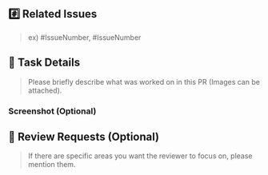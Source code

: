 ## #️⃣ Related Issues

> ex) #IssueNumber, #IssueNumber

## 📝 Task Details

> Please briefly describe what was worked on in this PR (Images can be attached).

### Screenshot (Optional)

## 💬 Review Requests (Optional)

> If there are specific areas you want the reviewer to focus on, please mention them.
